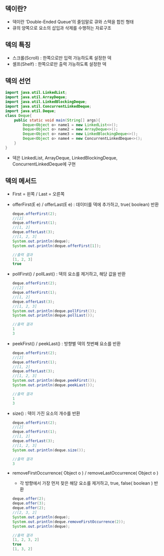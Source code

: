 ## 덱이란?

- 덱이란 ‘Double-Ended Queue’의 줄임말로 큐와 스택을 합친 형태
- 큐의 양쪽으로 요소의 삽입과 삭제를 수행하는 자료구조

## 덱의 특징

- 스크롤(Scroll) : 한쪽으로만 입력 가능하도록 설정한 덱
- 셸프(Shelf) : 한쪽으로만 출력 가능하도록 설정한 덱

## 덱의 선언

```java
import java.util.LinkedList;
import java.util.ArrayDeque;
import java.util.LinkedBlockingDeque;
import java.util.ConcurrentLinkedDeque;
import java.util.Deque;
class Deque{
	public static void main(String[] args){
		Deque<Object o> name1 = new LinkedList<>();
		Deque<Object o> name2 = new ArrayDeque<>();
		Deque<Object o> name3 = new LinkedBlockingDeque<>();
		Deque<Object o> name4 = new ConcurrentLinkedDeque<>();
	}
}
```

- 덱은 LinkedList, ArrayDeque, LinkedBlockingDeque, ConcurrentLinkedDeque에 구현

## 덱의 메서드

- First = 왼쪽 / Last = 오른쪽
- offerFirst(E e) / offerLast(E e) : 데이터를 덱에 추가하고, true( boolean) 반환
    
    ```java
    deque.offerFirst(2);
    //[2]
    deque.offerFirst(1);
    //[1, 2]
    deque.offerLast(3);
    //[1, 2, 3]
    System.out.println(deque);
    System.out.println(deque.offerFirst[1]);
    
    //출력 결과
    [1, 2, 3]
    true
    ```
    
- pollFirst() / pollLast() : 덱의 요소를 제거하고, 해당 값을 반환
    
    ```java
    deque.offerFirst(2);
    //[2]
    deque.offerFirst(1);
    //[1, 2]
    deque.offerLast(3);
    //[1, 2, 3]
    System.out.println(deque.pollFirst());
    System.out.println(deque.pollLast());
    
    //출력 결과
    1
    3
    ```
    
- peekFirst() / peekLast() : 방향별 덱의 첫번째 요소를 반환
    
    ```java
    deque.offerFirst(2);
    //[2]
    deque.offerFirst(1);
    //[1, 2]
    deque.offerLast(3);
    //[1, 2, 3]
    System.out.println(deque.peekFirst());
    System.out.println(deque.peekLast());
    
    //출력 결과
    1
    3
    ```
    
- size() : 덱이 가진 요소의 개수를 반환
    
    ```java
    deque.offerFirst(2);
    //[2]
    deque.offerFirst(1);
    //[1, 2]
    deque.offerLast(3);
    //[1, 2, 3]
    System.out.println(deque.size());
    
    //출력 결과
    3
    ```
    
- removeFirstOccurrence( Object o ) / removeLastOccurrence( Object o )
    - 각 방향에서 가장 먼저 찾은 해당 요소를 제거하고, true, false( boolean ) 반환
    
    ```java
    deque.offer(2);
    deque.offer(3);
    deque.offer(2);
    //[2, 3, 2]
    System.out.println(deque);
    System.out.println(deque.removeFirstOccurrence(2));
    System.out.println(deque);
    
    //출력 결과
    [1, 2, 3, 2]
    true
    [1, 3, 2]
    ```
